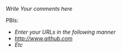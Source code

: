 *Write Your comments here*

PBIs:
- *Enter your URLs in the following manner*
- *http://www.github.com*
- *Etc*
